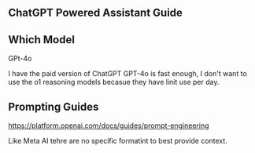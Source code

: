 ## ChatGPT Powered Assistant Guide

## Which Model
GPt-4o

I have the paid version of ChatGPT
GPT-4o is fast enough, I don't want to use the o1 reasoning models becasue they have linit use per day.

## Prompting Guides

https://platform.openai.com/docs/guides/prompt-engineering

Like Meta AI tehre are no specific formatint to best provide context.